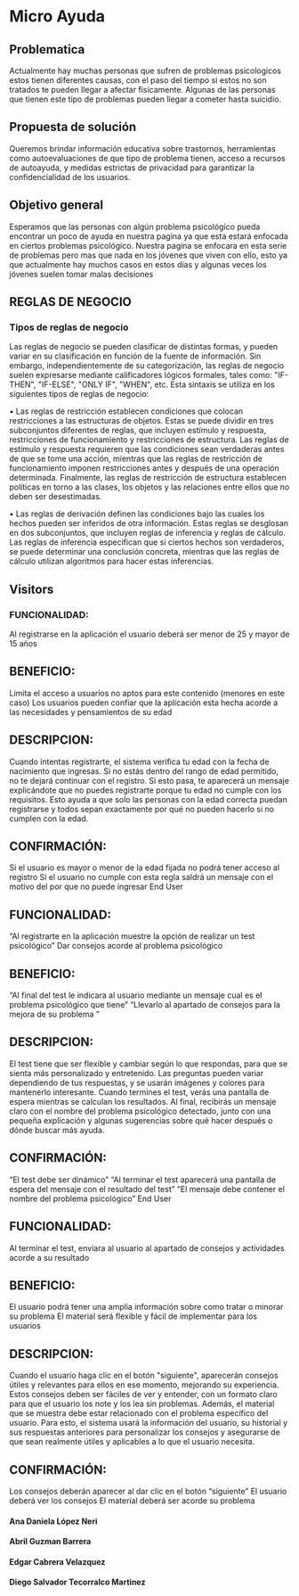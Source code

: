 # Micro Ayuda 
## Problematica 
Actualmente hay muchas personas que sufren de problemas psicologicos estos tienen diferentes causas, con el paso del tiempo si estos no son tratados te pueden llegar a afectar fisicamente.
Algunas de las personas que tienen este tipo de problemas pueden llegar a cometer hasta suicidio.

## Propuesta de solución 
Queremos brindar información educativa sobre trastornos, herramientas como autoevaluaciones de que tipo de problema tienen, acceso a recursos de autoayuda,  y medidas estrictas de privacidad para garantizar la confidencialidad de los usuarios.

## Objetivo general 
Esperamos que las personas con algún problema psicológico pueda encontrar un poco de ayuda en nuestra pagina ya que esta estará enfocada en ciertos problemas psicológico.
Nuestra pagina se enfocara en esta serie de problemas pero mas que nada en los jóvenes que viven con ello, esto ya que actualmente hay muchos casos en estos días y algunas veces los jóvenes suelen tomar malas decisiones 
## REGLAS DE NEGOCIO
### Tipos de reglas de negocio
Las reglas de negocio se pueden clasificar de distintas formas, y pueden variar en su clasificación en función de la fuente de información. Sin embargo, independientemente de su categorización, las reglas de negocio suelen expresarse mediante calificadores lógicos formales, tales como: "IF-THEN", "IF-ELSE", "ONLY IF", "WHEN", etc. Esta sintaxis se utiliza en los siguientes tipos de reglas de negocio:


•	Las reglas de restricción establecen condiciones que colocan restricciones a las estructuras de objetos. Estas se puede dividir en tres subconjuntos diferentes de reglas, que incluyen estímulo y respuesta, restricciones de funcionamiento y restricciones de estructura. Las reglas de estímulo y respuesta requieren que las condiciones sean verdaderas antes de que se tome una acción, mientras que las reglas de restricción de funcionamiento imponen restricciones antes y después de una operación determinada. Finalmente, las reglas de restricción de estructura establecen políticas en torno a las clases, los objetos y las relaciones entre ellos que no deben ser desestimadas.

•	Las reglas de derivación definen las condiciones bajo las cuales los hechos pueden ser inferidos de otra información. Estas reglas se desglosan en dos subconjuntos, que incluyen reglas de inferencia y reglas de cálculo. Las reglas de inferencia especifican que si ciertos hechos son verdaderos, se puede determinar una conclusión concreta, mientras que las reglas de cálculo utilizan algoritmos para hacer estas inferencias. 



## Visitors
### FUNCIONALIDAD:
Al registrarse en la aplicación el usuario deberá ser menor de  25 y mayor de 15 años 
## BENEFICIO:
Limita el acceso a usuarios no aptos para este contenido (menores en este caso) Los usuarios pueden confiar que la aplicación esta hecha acorde a las necesidades  y pensamientos de su edad 
## DESCRIPCION:
Cuando intentas registrarte, el sistema verifica tu edad con la fecha de nacimiento que ingresas. Si no estás dentro del rango de edad permitido, no te dejará continuar con el registro.
Si esto pasa, te aparecerá un mensaje explicándote que no puedes registrarte porque tu edad no cumple con los requisitos. Esto ayuda a que solo las personas con la edad correcta puedan registrarse y todos sepan exactamente por qué no pueden hacerlo si no cumplen con la edad.
## CONFIRMACIÓN:
  Si el usuario es mayor o menor de la edad fijada no podrá tener acceso al registro 
  Si el usuario no cumple con esta regla saldrá un mensaje con el motivo del por que no puede ingresar 
End User
## FUNCIONALIDAD:
“Al registrarte  en la aplicación muestre la opción de realizar un test psicológico” Dar consejos acorde al problema psicológico
## BENEFICIO:
  “Al final del test le indicara al usuario mediante un mensaje cual es el problema psicológico que tiene”
  “Llevarlo al apartado de consejos para la mejora de su problema ”
## DESCRIPCION:
El test tiene que ser flexible y cambiar según lo que respondas, para que se sienta más personalizado y entretenido. Las preguntas pueden variar dependiendo de tus respuestas, y se usarán imágenes y colores para mantenerlo interesante.
Cuando termines el test, verás una pantalla de espera mientras se calculan los resultados. Al final, recibirás un mensaje claro con el nombre del problema psicológico detectado, junto con una pequeña explicación y algunas sugerencias sobre qué hacer después o dónde buscar más ayuda.
## CONFIRMACIÓN:
“El test debe ser dinámico”
“Al terminar el test aparecerá una pantalla de espera del mensaje con el resultado del test”
  “El mensaje debe contener el nombre del problema psicológico”
End User


## FUNCIONALIDAD:
  Al terminar el test, enviara al usuario al apartado de consejos y actividades acorde a su resultado 
## BENEFICIO:
  El usuario podrá tener una amplia información sobre como tratar o minorar su problema 
  El material será flexible y fácil de implementar para los usuarios 
## DESCRIPCION:
Cuando el usuario haga clic en el botón "siguiente", aparecerán consejos útiles y relevantes para ellos en ese momento, mejorando su experiencia. Estos consejos deben ser fáciles de ver y entender, con un formato claro para que el usuario los note y los lea sin problemas.
Además, el material que se muestra debe estar relacionado con el problema específico del usuario. Para esto, el sistema usará la información del usuario, su historial y sus respuestas anteriores para personalizar los consejos y asegurarse de que sean realmente útiles y aplicables a lo que el usuario necesita.
## CONFIRMACIÓN:
Los consejos deberán aparecer al dar clic en el botón “siguiente” 
El usuario deberá ver los consejos 
El material deberá ser acorde su problema



#### Ana Daniela López Neri 
#### Abril Guzman Barrera 
#### Edgar Cabrera Velazquez 
#### Diego Salvador Tecorralco Martinez 
